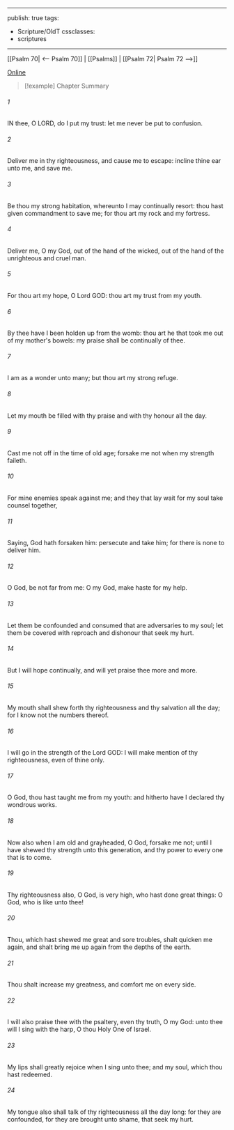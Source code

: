 

---
publish: true
tags:
  - Scripture/OldT
cssclasses:
  - scriptures
---
[[Psalm 70| <-- Psalm 70]] | [[Psalms]] | [[Psalm 72| Psalm 72 -->]]

[Online](https://churchofjesuschrist.org/study/scriptures/ot/ps/71?lang=eng)

>[!example] Chapter Summary
>
###### 1
IN thee, O LORD, do I put my trust: let me never be put to confusion.
###### 2
Deliver me in thy righteousness, and cause me to escape: incline thine ear unto me, and save me.
###### 3
Be thou my strong habitation, whereunto I may continually resort: thou hast given commandment to save me; for thou art my rock and my fortress.
###### 4
Deliver me, O my God, out of the hand of the wicked, out of the hand of the unrighteous and cruel man.
###### 5
For thou art my hope, O Lord GOD: thou art my trust from my youth.
###### 6
By thee have I been holden up from the womb: thou art he that took me out of my mother's bowels: my praise shall be continually of thee.
###### 7
I am as a wonder unto many; but thou art my strong refuge.
###### 8
Let my mouth be filled with thy praise and with thy honour all the day.
###### 9
Cast me not off in the time of old age; forsake me not when my strength faileth.
###### 10
For mine enemies speak against me; and they that lay wait for my soul take counsel together,
###### 11
Saying, God hath forsaken him: persecute and take him; for there is none to deliver him.
###### 12
O God, be not far from me: O my God, make haste for my help.
###### 13
Let them be confounded and consumed that are adversaries to my soul; let them be covered with reproach and dishonour that seek my hurt.
###### 14
But I will hope continually, and will yet praise thee more and more.
###### 15
My mouth shall shew forth thy righteousness and thy salvation all the day; for I know not the numbers thereof.
###### 16
I will go in the strength of the Lord GOD: I will make mention of thy righteousness, even of thine only.
###### 17
O God, thou hast taught me from my youth: and hitherto have I declared thy wondrous works.
###### 18
Now also when I am old and grayheaded, O God, forsake me not; until I have shewed thy strength unto this generation, and thy power to every one that is to come.
###### 19
Thy righteousness also, O God, is very high, who hast done great things: O God, who is like unto thee!
###### 20
Thou, which hast shewed me great and sore troubles, shalt quicken me again, and shalt bring me up again from the depths of the earth.
###### 21
Thou shalt increase my greatness, and comfort me on every side.
###### 22
I will also praise thee with the psaltery, even thy truth, O my God: unto thee will I sing with the harp, O thou Holy One of Israel.
###### 23
My lips shall greatly rejoice when I sing unto thee; and my soul, which thou hast redeemed.
###### 24
My tongue also shall talk of thy righteousness all the day long: for they are confounded, for they are brought unto shame, that seek my hurt.



